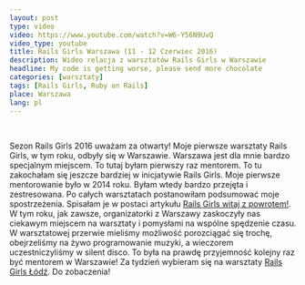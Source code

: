 ```yaml
---
layout: post
type: video
video: https://www.youtube.com/watch?v=W6-Y56N9UvQ
video_type: youtube
title: Rails Girls Warszawa (11 - 12 Czerwiec 2016)
description: Wideo relacja z warsztatów Rails Girls w Warszawie
headline: My code is getting worse, please send more chocolate
categories: [warsztaty]
tags: [Rails Girls, Ruby on Rails]
place: Warszawa
lang: pl
---
```


<br>

Sezon Rails Girls 2016 uważam za otwarty! Moje pierwsze warsztaty Rails Girls, w tym roku, odbyły się w Warszawie. Warszawa jest dla mnie bardzo specjalnym miejscem. To tutaj byłam pierwszy raz mentorem. To tu zakochałam się jeszcze bardziej w inicjatywie Rails Girls. Moje pierwsze mentorowanie było w 2014 roku. Byłam wtedy bardzo przejęta i zestresowana. Po całych warsztatach postanowiłam podsumować moje spostrzeżenia. Spisałam je w postaci artykułu <a href="{{ site.baseurl }}/rails-girls-warsaw" title="Rails Girls Warsaw - pierwszy raz jako mentor">Rails Girls witaj z powrotem!</a>. W tym roku, jak zawsze, organizatorki z Warszawy zaskoczyły nas ciekawym miejscem na warsztaty i pomysłami na wspólne spędzenie czasu. W warsztatowej przerwie mieliśmy możliwość porozciągać się trochę, obejrzeliśmy na żywo programowanie muzyki, a wieczorem uczestniczyliśmy w silent disco. To była na prawdę przyjemność kolejny raz być mentorem w Warszawie! Za tydzień wybieram się na warsztaty <a href="{{ site.baseurl }}/rails-girls-lodz" title="Rails Girls Łódź - wideorelacja">Rails Girls Łódź</a>. Do zobaczenia!

